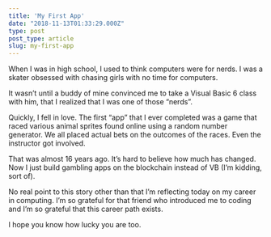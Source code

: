 ```yaml
---
title: 'My First App'
date: "2018-11-13T01:33:29.000Z"
type: post 
post_type: article
slug: my-first-app
---
```

When I was in high school, I used to think computers were for nerds. I was a skater obsessed with chasing girls with no time for computers. 

It wasn’t until a buddy of mine convinced me to take a Visual Basic 6 class with him, that I realized that I was one of those “nerds”. 

Quickly, I fell in love. The first “app” that I ever completed was a game that raced various animal sprites found online using a random number generator. We all placed actual bets on the outcomes of the races. Even the instructor got involved. 

That was almost 16 years ago. It’s hard to believe how much has changed. Now I just build gambling apps on the blockchain instead of VB (I’m kidding, sort of). 

No real point to this story other than that I’m reflecting today on my career in computing. I’m so grateful for that friend who introduced me to coding and I’m so grateful that this career path exists. 

I hope you know how lucky you are too. 

